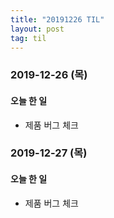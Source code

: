 ```yaml
---
title: "20191226 TIL"
layout: post
tag: til
---
```


### 2019-12-26 (목)
#### 오늘 한 일  
- 제품 버그 체크

### 2019-12-27 (목)
#### 오늘 한 일  
- 제품 버그 체크


